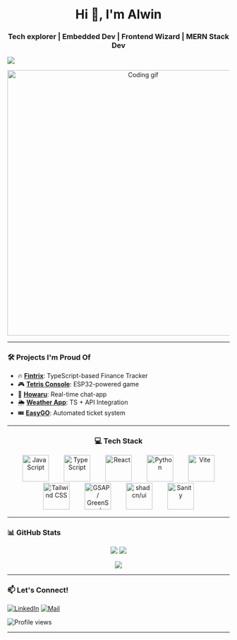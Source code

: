 <h1 align="center">Hi 👋, I'm Alwin</h1>
<h3 align="center">Tech explorer | Embedded Dev | Frontend Wizard | MERN Stack Dev</h3>

<img src="https://readme-typing-svg.herokuapp.com?font=Arvo&color=7B68EE&size=24&center=true&vCenter=true&width=500&height=40&lines=Welcome!;I'm+a+passionate+developer." />

<p align="center">
  <img src="https://media1.giphy.com/media/v1.Y2lkPTc5MGI3NjExZmFsdnprczVhbTExYjEzamZzZjl6NzlsaTAxNm1zdnFkZWRoYXVjZyZlcD12MV9pbnRlcm5hbF9naWZfYnlfaWQmY3Q9Zw/TNf5oSRelTeI8/giphy.gif" width="600" alt="Coding gif"/>
</p>

---

### 🛠️ Projects I'm Proud Of
- 🔥 [**Fintrix**](https://github.com/sreeramathrij/fintrix): TypeScript-based Finance Tracker
- 🎮 [**Tetris Console**](https://github.com/alwinalbert/tetris-console): ESP32-powered game
- 📱 [**Howaru**](https://github.com/alwinalbert/howaru): Real-time chat-app
- 🌦️ [**Weather App**](https://github.com/alwinalbert/weather-app): TS + API Integration
- 🎟️ [**EasyGO**](https://github.com/alwinalbert/EasyGO): Automated ticket system

---

<h3 align="center">💻 Tech Stack</h3>

<p align="center">
  <img src="https://cdn.jsdelivr.net/gh/devicons/devicon/icons/javascript/javascript-original.svg"
       height="60" style="margin: 0 15px;" alt="JavaScript" />
  <img src="https://cdn.jsdelivr.net/gh/devicons/devicon/icons/typescript/typescript-original.svg"
       height="60" style="margin: 0 15px;" alt="TypeScript" />
  <img src="https://cdn.jsdelivr.net/gh/devicons/devicon/icons/react/react-original.svg"
       height="60" style="margin: 0 15px;" alt="React" />
  <img src="https://cdn.jsdelivr.net/gh/devicons/devicon/icons/python/python-original.svg"
       height="60" style="margin: 0 15px;" alt="Python" />
  <img src="https://cdn.jsdelivr.net/gh/devicons/devicon/icons/vite/vite-original.svg"
       height="60" style="margin: 0 15px;" alt="Vite" />
  <img src="https://raw.githubusercontent.com/tailwindlabs/tailwindcss/HEAD/.github/logo-light.svg"
       height="60" style="margin: 0 15px;" alt="Tailwind CSS" />
  <img src="https://raw.githubusercontent.com/gilbarbara/logos/master/logos/greensock.svg"
       height="60" style="margin: 0 15px;" alt="GSAP / GreenSock" />
  <img src="https://avatars.githubusercontent.com/u/139895814?s=200&v=4"
       height="60" style="margin: 0 15px;" alt="shadcn/ui" />
  <img src="https://www.sanity.io/static/images/logo_rounded_square.png"
       height="60" style="margin: 0 15px;" alt="Sanity" />
</p>



---

### 📊 GitHub Stats
<p align="center">
  <img src="https://github-readme-stats.vercel.app/api?username=alwinalbert&show_icons=true&theme=radical" />
  <img src="https://github-readme-streak-stats.herokuapp.com/?user=alwinalbert&theme=radical" />
</p>

<p align="center">
  <img src="https://github-readme-activity-graph.vercel.app/graph?username=alwinalbert&theme=react-dark&hide_border=true&area=true" />
</p>


---

### 📫 Let's Connect!
[![LinkedIn](https://img.shields.io/badge/-LinkedIn-blue?style=flat-square&logo=linkedin)](https://www.linkedin.com/in/alwin-albert-7047162a0/)
[![Mail](https://img.shields.io/badge/-Gmail-red?style=flat-square&logo=gmail)](mailto:alwinalbert70@gmail.com)
<p>
  <img src="https://komarev.com/ghpvc/?username=alwinalbert&style=flat-square&color=lightgrey" alt="Profile views" />
</p>

---


